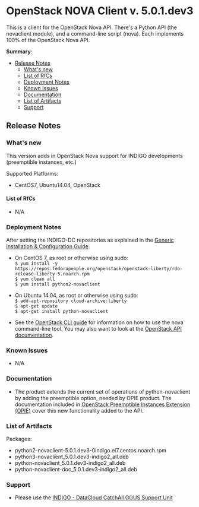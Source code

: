 # OpenStack NOVA Client v. 5.0.1.dev3

This is a client for the OpenStack Nova API. There's a Python API (the novaclient module), and a command-line script (nova). Each implements 100% of the OpenStack Nova API.

**Summary**:
* [Release Notes](#id1)
  * [What's new](#id2)
  * [List of RfCs](#id3)
  * [Deployment Notes](#id4)
  * [Known Issues](#id5)
  * [Documentation](#id6)
  * [List of Artifacts](#id7)
  * [Support](#id8)


<a id="id1"></a>
## Release Notes

<a id="id2"></a>
### What's new

This version adds in OpenStack Nova support for INDIGO developments (preemptible instances, etc.)

Supported Platforms:
* CentOS7, Ubuntu14.04, OpenStack
 
<a id="id3"></a>
#### List of RfCs 

* N/A


<a id="id4"></a>
### Deployment Notes

After setting the INDIGO-DC repositories as explained in the [Generic Installation & Configuration Guide](generic_installation_and_configuration_guide_1.md):
* On CentOS 7, as root or otherwise using sudo:<br>
  ```$ yum install -y https://repos.fedorapeople.org/openstack/openstack-liberty/rdo-release-liberty-5.noarch.rpm```<br>
  ```$ yum clean all```<br>
  ```$ yum install python2-novaclient```<br>
* On Ubuntu 14.04, as root or otherwise using sudo:<br>
  ```$ add-apt-repository cloud-archive:liberty```<br>
  ```$ apt-get update```<br>
  ```$ apt-get install python-novaclient```<br>

* See the [OpenStack CLI guide](http://docs.openstack.org/cli-reference/nova.html) for information on how to use the nova command-line tool. You may also want to look at the [OpenStack API documentation](http://developer.openstack.org/api-ref-compute-v2.1.html).

<a id="id5"></a>
### Known Issues

* N/A

<a id="id6"></a>
### Documentation

* The product extends the current set of operations of python-novaclient by adding the preemptible option, needed by OPIE product. The documentation included in [OpenStack Preemptible Instances Extension (OPIE)](indigo1/opie1.md) cover this new functionality added to the API.

<a id="id7"></a>
### List of Artifacts

Packages:
* python2-novaclient-5.0.1.dev3-0indigo.el7.centos.noarch.rpm
* python3-novaclient_5.0.1.dev3-indigo2_all.deb
* python-novaclient_5.0.1.dev3-indigo2_all.deb
* python-novaclient-doc_5.0.1.dev3-indigo2_all.deb


<a id="id8"></a>
### Support

* Please use the [INDIGO - DataCloud CatchAll GGUS Support Unit](
https://wiki.egi.eu/wiki/GGUS:INDIGO_DataCloud_Catch-all_FAQ)
